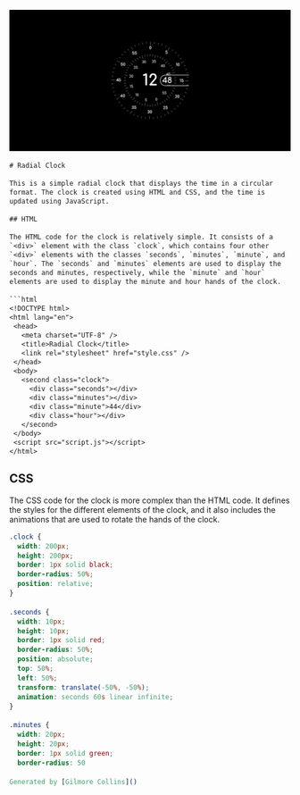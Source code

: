 ![Screenshot](Image/Screenshot%20.png)

 ```
# Radial Clock

This is a simple radial clock that displays the time in a circular format. The clock is created using HTML and CSS, and the time is updated using JavaScript.

## HTML

The HTML code for the clock is relatively simple. It consists of a `<div>` element with the class `clock`, which contains four other `<div>` elements with the classes `seconds`, `minutes`, `minute`, and `hour`. The `seconds` and `minutes` elements are used to display the seconds and minutes, respectively, while the `minute` and `hour` elements are used to display the minute and hour hands of the clock.

```html
<!DOCTYPE html>
<html lang="en">
  <head>
    <meta charset="UTF-8" />
    <title>Radial Clock</title>
    <link rel="stylesheet" href="style.css" />
  </head>
  <body>
    <second class="clock">
      <div class="seconds"></div>
      <div class="minutes"></div>
      <div class="minute">44</div>
      <div class="hour"></div>
    </second>
  </body>
  <script src="script.js"></script>
</html>
```

## CSS

The CSS code for the clock is more complex than the HTML code. It defines the styles for the different elements of the clock, and it also includes the animations that are used to rotate the hands of the clock.

```css
.clock {
  width: 200px;
  height: 200px;
  border: 1px solid black;
  border-radius: 50%;
  position: relative;
}

.seconds {
  width: 10px;
  height: 10px;
  border: 1px solid red;
  border-radius: 50%;
  position: absolute;
  top: 50%;
  left: 50%;
  transform: translate(-50%, -50%);
  animation: seconds 60s linear infinite;
}

.minutes {
  width: 20px;
  height: 20px;
  border: 1px solid green;
  border-radius: 50

Generated by [Gilmore Collins]()